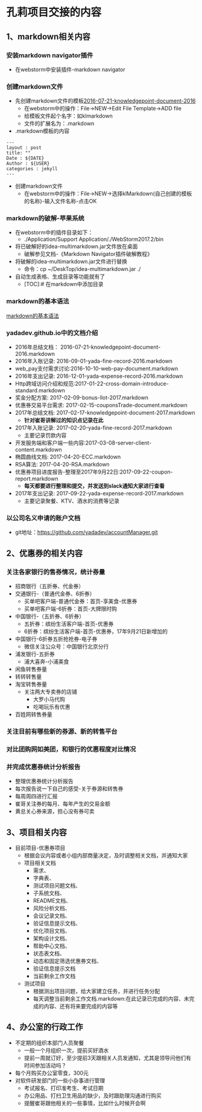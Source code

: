 

# 孔莉项目交接的内容

## 1、markdown相关内容

### 安装markdown navigator插件
- 在webstorm中安装插件-markdown navigator

### 创建markdown文件
- 先创建markdown文件的模板[2016-07-21-knowledgepoint-document-2016](2016-07-21-knowledgepoint-document-2016.markdown)
  -  在webstorm中的操作：File->NEW->Edit File Template->ADD file
  -  给模板文件起个名字：如klmarkdown
  -  文件的扩展名为：.markdown
- .markdown模板的内容
```
---
layout : post  
title: ""  
Date : ${DATE}  
Author : ${USER}  
categories : jekyll  
---
```
- 创建markdown文件
  - 在webstorm中的操作：File->NEW->选择klMarkdown(自己创建的模板的名称)-输入文件名称-点击OK

### markdown的破解-苹果系统
- 在webstorm中的插件目录如下：
  - ./Application/Support Application/./WebStorm2017.2/bin
- 将已破解好的idea-multimarkdown.jar文件放在桌面
  - 破解参见文档-《Markdown Navigator插件破解教程》
- 将破解的idea-multimarkdown.jar文件进行替换
  - 命令：cp ~/DeskTop/idea-multimarkdown.jar ./
- 自动生成表格、生成目录等功能就有了
  - [TOC]:#  在markdown中添加目录


### markdown的基本语法
[markdown的基本语法](http://blog.csdn.net/witnessai1/article/details/52551362)


### yadadev.github.io中的文档介绍
- 2016年总结文档：    2016-07-21-knowledgepoint-document-2016.markdown
- 2016年入账记录:     2016-09-01-yada-fine-record-2016.markdown
- web_pay支付需求讨论:2016-10-10-web-pay-document.markdown
- 2016年支出记录:     2016-12-01-yada-expense-record-2016.markdown
- Http跨域访问介绍和规范:2017-01-22-cross-domain-introduce-standard.markdown
- 奖金分配方案:          2017-02-09-bonus-llot-2017.markdown
- 优惠券交易平台需求:     2017-02-15-couponsTrade-document.markdown
- 2017年总结文档:        2017-02-17-knowledgepoint-document-2017.markdown
  - **针对崔哥讲解过的知识点记录在此**
- 2017年入账记录:        2017-02-20-yada-fine-record-2017.markdown
  - 主要记录罚款内容
- 开发服务端和客户端一些内容:2017-03-08-server-client-content.markdown
- 椭圆曲线文档:           2017-04-20-ECC.markdown
- RSA算法:               2017-04-20-RSA.markdown
- 优惠券项目进度报告-整理至2017年9月22日:2017-09-22-coupon-report.markdown
  - **每天都要进行整理和提交，并发送到slack通知大家进行查看**
- 2017年支出记录:        2017-09-22-yada-expense-record-2017.markdown
  - 主要记录聚餐、KTV、酒水的消费等记录



###  以公司名义申请的账户文档

- git地址：https://github.com/yadadev/accountManager.git


## 2、优惠券的相关内容

### 关注各家银行的售券情况，统计券量
- 招商银行（五折券、代金券）
- 交通银行-（普通代金券、6折券）
  - 买单吧客户端-普通代金券：首页-享美食-优惠券
  - 买单吧客户端-6折券：首页-大牌限时购
- 中国银行-（五折券、6折券）
  - 五折券：缤纷生活客户端-首页-优惠券
  - 6折券：缤纷生活客户端-首页-优惠券，17年9月21日新增加的
- 中国银行-6折券五折抢抢券-电子券
  - 微信关注公众号：中国银行北京分行
- 浦发银行-五折券
  - 浦大喜奔-小浦美食
- 闲鱼转售券量
- 转转转售量
- 淘宝转售券量
  - 关注两大专卖券的店铺
    - 大罗小马代购
    - 吃喝玩乐有优惠
- 百姓网转售券量


### 关注目前有哪些新的券源、新的转售平台

### 对比团购网如美团，和银行的优惠程度对比情况

### 并完成优惠券统计分析报告
- 整理优惠券统计分析报告
- 每次报告说一下自己的感受-关于券源和转售券
- 每周周四进行汇报
- 崔哥关注券的每月、每年产生的交易金额
- 黄总关心券来源，担心没有券可卖

## 3、项目相关内容
- 目前项目-优惠券项目
  - 根据会议内容或者小组内部商量决定，及时调整相关文档，并通知大家
  - 项目相关文档
    - 需求、
    - 字典表、
    - 测试项目问题文档、
    - 子系统文档、
    - README文档、
    - 风险分析文档、
    - 会议记录文档、
    - 验证信息提示文档、
    - 优化项目文档、
    - 架构设计文档、
    - 帮助中心文档、
    - 状态表文档、
    - 动态和固定筛选优惠券文档、
    - 验证信息提示文档
    - 当前剩余工作文档
  - 测试项目
    - 根据测出项目问题，给大家建立任务，并进行任务分配
    - 每天调整当前剩余工作文档.markdown:在此记录已完成的内容、未完成的内容、还有将来要完成的内容等


## 4、办公室的行政工作
- 不定期的组织本部门人员聚餐
  - 一般一个月组织一次，提前买好酒水
  - 提前一周就订好，至少提前3天跟相关人员发通知，尤其是领导问他们有时间参加活动吗？
- 每个月购买办公室零食，300元
- 对软件研发部门的一些小杂事进行管理
  - 考试报名、打印准考生、考试日期
  - 办公用品、打扫卫生用品的缺少，及时跟助理沟通进行购买
  - 提醒崔哥跟他相关的一些事情，比如什么时候开会啊

